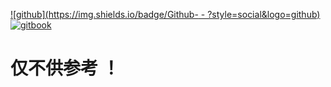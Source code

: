   
[![github](https://img.shields.io/badge/Github- - ?style=social&logo=github)](https://github.com/nuxseme/domain-driven-design-in-php)  
[![gitbook](https://uploads-ssl.webflow.com/5c349f90a3cd4515d0564552/5ca4a75b42e38558959fdbb8_favicon.ico)](https://nuxse.gitbook.io/domain-driven-design-in-php/)
 
# 仅不供参考 ！



